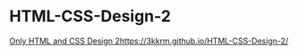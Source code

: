 # HTML-CSS-Design-2
[Only HTML and CSS Design 2](https://3kkrm.github.io/HTML-CSS-Design-2/)https://3kkrm.github.io/HTML-CSS-Design-2/
